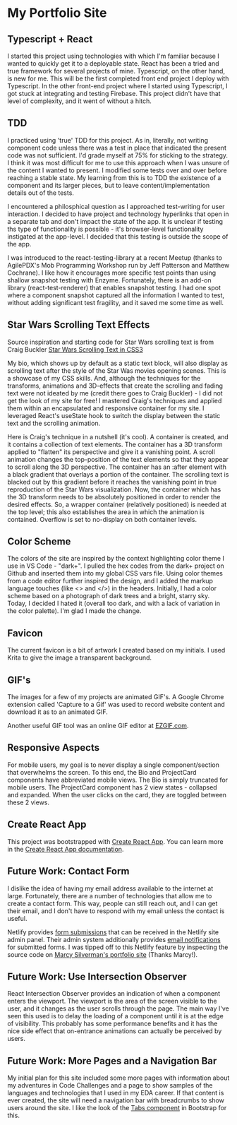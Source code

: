 # My Portfolio Site

## Typescript + React

I started this project using technologies with which I'm familiar because I wanted to quickly get it to a deployable state. React has been a tried and true framework for several projects of mine. Typescript, on the other hand, is new for me. This will be the first completed front end project I deploy with Typescript. In the other front-end project where I started using Typescript, I got stuck at integrating and testing Firebase. This project didn't have that level of complexity, and it went of without a hitch.

## TDD

I practiced using 'true' TDD for this project. As in, literally, not writing component code unless there was a test in place that indicated the present code was not sufficient. I'd grade myself at 75% for sticking to the strategy. I think it was most difficult for me to use this approach when I was unsure of the content I wanted to present. I modified some tests over and over before reaching a stable state. My learning from this is to TDD the existence of a component and its larger pieces, but to leave content/implementation details out of the tests. 

I encountered a philosphical question as I approached test-writing for user interaction. I decided to have project and technology hyperlinks that open in a separate tab and don't impact the state of the app. It is unclear if testing ths type of functionality is possible - it's browser-level functionality instigated at the app-level. I decided that this testing is outside the scope of the app.

I was introduced to the react-testing-library at a recent Meetup (thanks to AgilePDX's Mob Programming Workshop run by Jeff Patterson and Matthew Cochrane). I like how it encourages more specific test points than using shallow snapshot testing with Enzyme. Fortunately, there is an add-on library (react-test-renderer) that enables snapshot testing. I had one spot where a component snapshot captured all the information I wanted to test, without adding significant test fragility, and it saved me some time as well.

## Star Wars Scrolling Text Effects

Source inspiration and starting code for Star Wars scrolling text is from Craig Buckler [Star Wars Scrolling Text in CSS3](http://www.sitepoint.com/css3-starwars-scrolling-text/)

My bio, which shows up by default as a static text block, will also display as scrolling text after the style of the Star Was movies opening scenes. This is a showcase of my CSS skills. And, although the techniques for the transforms, animations and 3D-effects that create the scrolling and fading text were not ideated by me (credit there goes to Craig Buckler) - I did not get the look of my site for free! I mastered Craig's techniques and applied them within an encapsulated and responsive container for my site. I leveraged React's useState hook to switch the display between the static text and the scrolling animation. 

Here is Craig's technique in a nutshell (it's cool). A container is created, and it contains a collection of text elements. The container has a 3D transform applied to "flatten" its perspective and give it a vanishing point. A scroll animation changes the top-position of the text elements so that they appear to scroll along the 3D perspective. The container has an :after element with a black gradient that overlays a portion of the container. The scrolling text is blacked out by this gradient before it reaches the vanishing point in true reproduction of the Star Wars visualization. Now, the container which has the 3D transform needs to be absolutely positioned in order to render the desired effects. So, a wrapper container (relatively positioned) is needed at the top level; this also establishes the area in which the animation is contained. Overflow is set to no-display on both container levels.

## Color Scheme

The colors of the site are inspired by the context highlighting color theme I use in VS Code - "dark+". I pulled the hex codes from the dark+ project on Github and inserted them into my global CSS vars file. Using color themes from a code editor further inspired the design, and I added the markup language touches (like <> and </>) in the headers.
Initially, I had a color scheme based on a photograph of dark trees and a bright, starry sky. Today, I decided I hated it (overall too dark, and with a lack of variation in the color palette). I'm glad I made the change.

## Favicon

The current favicon is a bit of artwork I created based on my initials. I used Krita to give the image a transparent background.

## GIF's

The images for a few of my projects are animated GIF's. A Google Chrome extension called 'Capture to a Gif' was used to record website content and download it as to an animated GIF.

Another useful GIF tool was an online GIF editor at [EZGIF.com](https://ezgif.com/crop).

## Responsive Aspects

For mobile users, my goal is to never display a single component/section that overwhelms the screen. To this end, the Bio and ProjectCard components have abbreviated mobile views. The Bio is simply truncated for mobile users. The ProjectCard component has 2 view states - collapsed and expanded. When the user clicks on the card, they are toggled between these 2 views. 

## Create React App

This project was bootstrapped with [Create React App](https://github.com/facebook/create-react-app). You can learn more in the [Create React App documentation](https://facebook.github.io/create-react-app/docs/getting-started).

## Future Work: Contact Form

I dislike the idea of having my email address available to the internet at large. Fortunately, there are a number of technologies that allow me to create a contact form. This way, people can still reach out, and I can get their email, and I don't have to respond with my email unless the contact is useful.

Netlify provides [form submissions](https://docs.netlify.com/forms/setup/#html-forms) that can be received in the Netlify site admin panel. Their admin system additionally provides [email notifications](https://docs.netlify.com/forms/notifications/#email-notifications) for submitted forms. I was tipped off to this Netlify feature by inspecting the source code on [Marcy Silverman's portfolio site](www.marcy-silverman.com) (Thanks Marcy!).

## Future Work: Use Intersection Observer

React Intersection Observer provides an indication of when a component enters the viewport. The viewport is the area of the screen visible to the user, and it changes as the user scrolls through the page. The main way I've seen this used is to delay the loading of a component until it is at the edge of visibility. This probably has some performance benefits and it has the nice side effect that on-entrance animations can actually be perceived by users.   

## Future Work: More Pages and a Navigation Bar

My initial plan for this site included some more pages with information about my adventures in Code Challenges and a page to show samples of the languages and technologies that I used in my EDA career. If that content is ever created, the site will need a navigation bar with breadcrumbs to show users around the site. I like the look of the [Tabs component](https://react-bootstrap.github.io/components/tabs/) in Bootstrap for this.
